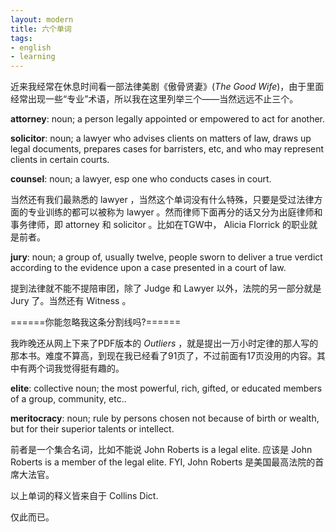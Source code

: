 ```yaml
---
layout: modern
title: 六个单词
tags:
- english
- learning
---
```


近来我经常在休息时间看一部法律美剧《傲骨贤妻》(*The Good Wife*)，由于里面经常出现一些“专业”术语，所以我在这里列举三个——当然远远不止三个。

**attorney**: noun; a person legally appointed or empowered to act for another.

**solicitor**: noun; a lawyer who advises clients on matters of law, draws up legal documents, prepares cases for barristers, etc, and who may represent clients in certain courts.

**counsel**: noun; a lawyer, esp one who conducts cases in court.

当然还有我们最熟悉的 lawyer ，当然这个单词没有什么特殊，只要是受过法律方面的专业训练的都可以被称为 lawyer 。然而律师下面再分的话又分为出庭律师和事务律师，即 attorney 和 solicitor 。比如在TGW中， Alicia Florrick 的职业就是前者。

**jury**: noun; a group of, usually twelve, people sworn to deliver a true verdict according to the evidence upon a case presented in a court of law.

提到法律就不能不提陪审团，除了 Judge 和 Lawyer 以外，法院的另一部分就是 Jury 了。当然还有 Witness 。

======你能忽略我这条分割线吗?======

我昨晚还从网上下来了PDF版本的 *Outliers* ，就是提出一万小时定律的那人写的那本书。难度不算高，到现在我已经看了91页了，不过前面有17页没用的内容。其中有两个词我觉得挺有趣的。

**elite**: collective noun; the most powerful, rich, gifted, or educated members of a group, community, etc..

**meritocracy**: noun; rule by persons chosen not because of birth or wealth, but for their superior talents or intellect.

前者是一个集合名词，比如不能说 John Roberts is a legal elite. 应该是 John Roberts is a member of the legal elite. FYI, John Roberts 是美国最高法院的首席大法官。

以上单词的释义皆来自于 Collins Dict.

仅此而已。
